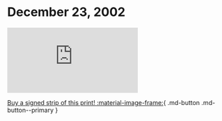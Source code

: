 # December 23, 2002

![](https://www.achewood.com/comic.php?date=12232002)

[Buy a signed strip of this print! :material-image-frame:](https://achewood-holiday-pop-up.myshopify.com/products/strip#12232002){ .md-button .md-button--primary }
